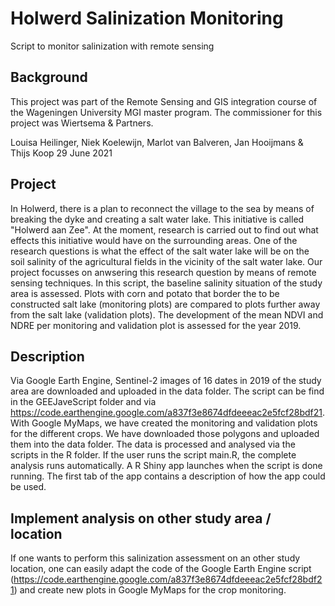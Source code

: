 # Holwerd Salinization Monitoring
Script to monitor salinization with remote sensing


## Background 
This project was part of the Remote Sensing and GIS integration course of the Wageningen University MGI master program. The commissioner for this project was Wiertsema & Partners. 

Louisa Heilinger, Niek Koelewijn, Marlot van Balveren, Jan Hooijmans & Thijs Koop 
29 June 2021

## Project
In Holwerd, there is a plan to reconnect the village to the sea by means of breaking the dyke and creating a salt water lake. This initiative is called "Holwerd aan Zee". At the moment, research is carried out to find out what effects this initiative would have on the surrounding areas. One of the research questions is what the effect of the salt water lake will be on the soil salinity of the agricultural fields in the vicinity of the salt water lake. Our project focusses on anwsering this research question by means of remote sensing techniques. In this script, the baseline salinity situation of the study area is assessed. Plots with corn and potato that border the to be constructed salt lake (monitoring plots) are compared to plots further away from the salt lake (validation plots). The development of the mean NDVI and NDRE per monitoring and validation plot is assessed for the year 2019.

## Description
Via Google Earth Engine, Sentinel-2 images of 16 dates in 2019 of the study area are downloaded and uploaded in the data folder. The script can be find in the GEEJaveScript folder and via https://code.earthengine.google.com/a837f3e8674dfdeeeac2e5fcf28bdf21. With Google MyMaps, we have created the monitoring and validation plots for the different crops. We have downloaded those polygons and uploaded them into the data folder. The data is processed and analysed via the scripts in the R folder. If the user runs the script main.R, the complete analysis runs automatically. A R Shiny app launches when the script is done running. The first tab of the app contains a description of how the app could be used.

## Implement analysis on other study area / location
If one wants to perform this salinization assessment on an other study location, one can easily adapt the code of the Google Earth Engine script (https://code.earthengine.google.com/a837f3e8674dfdeeeac2e5fcf28bdf21) and create new plots in Google MyMaps for the crop monitoring. 


